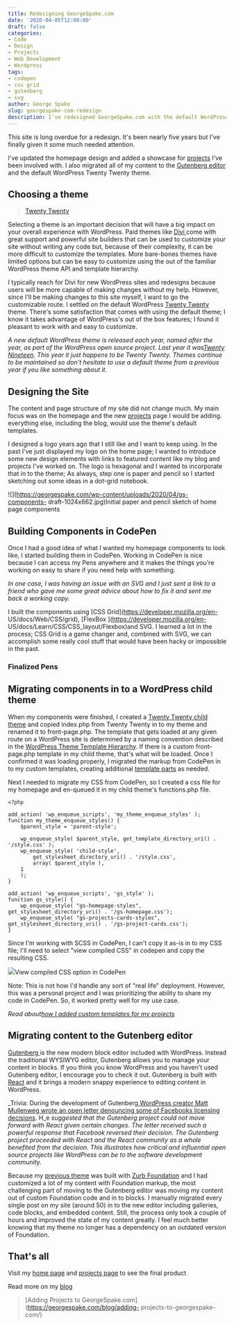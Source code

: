 ```yaml
---
title: Redesigning GeorgeSpake.com
date: '2020-04-05T12:00:00'
draft: false
categories:
- Code
- Design
- Projects
- Web Development
- Wordpress
tags:
- codepen
- css grid
- gutenberg
- svg
author: George Spake
slug: georgespake-com-redesign
description: I’ve redesigned GeorgeSpake.com with the default WordPress TwentyTwenty theme.
---
```


This site is long overdue for a redesign. It's been nearly five years but I've
finally given it some much needed attention.

I've updated the homepage design and added a showcase for
[projects](https://georgespake.com/projects) I've been involved with. I also
migrated all of my content to the [Gutenberg
editor](https://wordpress.org/gutenberg/) and the default WordPress Twenty
Twenty theme.
<!--more-->
## Choosing a theme

> [Twenty Twenty](https://wordpress.org/themes/twentytwenty/)

Selecting a theme is an important decision that will have a big impact on your
overall experience with WordPress. Paid themes like [Divi
](https://www.elegantthemes.com/gallery/divi/)come with great support and
powerful site builders that can be used to customize your site without writing
any code but, because of their complexity, it can be more difficult to
customize the templates. More bare-bones themes have limited options but can
be easy to customize using the out of the familiar WordPress theme API and
template hierarchy.

I typically reach for Divi for new WordPress sites and redesigns because users
will be more capable of making changes without my help. However, since I'll be
making changes to this site myself, I want to go the customizable route. I
settled on the default WordPress [Twenty
Twenty](https://wordpress.org/themes/twentytwenty/) theme. There's some
satisfaction that comes with using the default theme; I know it takes
advantage of WordPress's out of the box features; I found it pleasant to work
with and easy to customize.

_A new default WordPress theme is released each year, named after the year, as
part of the WordPress open source project. Last year it was[Twenty
Nineteen](https://wordpress.org/themes/twentynineteen/). This year it just
happens to be Twenty Twenty. Themes continue to be maintained so don't
hesitate to use a default theme from a previous year if you like something
about it._

## Designing the Site

The content and page structure of my site did not change much. My main focus
was on the homepage and the new [projects](https://georgespake.com/projects)
page I would be adding. everything else, including the blog, would use the
theme's default templates.

I designed a logo years ago that I still like and I want to keep using. In the
past I've just displayed my logo on the home page; I wanted to introduce some
new design elements with links to featured content like my blog and projects
I've worked on. The logo is hexagonal and I wanted to incorporate that in to
the theme; As always, step one is paper and pencil so I started sketching out
some ideas in a dot-grid notebook.

![](https://georgespake.com/wp-content/uploads/2020/04/gs-components-
draft-1024x662.jpg)Initial paper and pencil sketch of home page components

## Building Components in CodePen

Once I had a good idea of what I wanted my homepage components to look like, I
started building them in CodePen. Working in CodePen is nice because I can
access my Pens anywhere and it makes the things you're working on easy to
share if you need help with something.

_In one case, I was having an issue with an SVG and I just sent a link to a
friend who gave me some great advice about how to fix it and sent me back a
working copy._

I built the components using [CSS Grid](https://developer.mozilla.org/en-
US/docs/Web/CSS/grid), [FlexBox ](https://developer.mozilla.org/en-
US/docs/Learn/CSS/CSS_layout/Flexbox)and SVG. I learned a lot in the process;
CSS Grid is a game changer and, combined with SVG, we can accomplish some
really cool stuff that would have been hacky or impossible in the past.

### Finalized Pens

## Migrating components in to a WordPress child theme

When my components were finished, I created a [Twenty Twenty child
theme](https://developer.wordpress.org/themes/advanced-topics/child-themes/)
and copied index.php from Twenty Twenty in to my theme and renamed it to
front-page.php. The template that gets loaded at any given route on a
WordPress site is determined by a naming convention described in the
[WordPress Theme Template
Hierarchy](https://developer.wordpress.org/themes/basics/template-hierarchy/).
If there is a custom front-page.php template in my child theme, that's what
will be loaded. Once I confirmed it was loading properly, I migrated the
markup from CodePen in to my custom templates, creating additional [template
parts](https://developer.wordpress.org/reference/functions/get_template_part/)
as needed.

Next I needed to migrate my CSS from CodePen, so I created a css file for my
homepage and en-queued it in my child theme's functions.php file.

    
    
    <?php
    
    add_action( 'wp_enqueue_scripts', 'my_theme_enqueue_styles' );
    function my_theme_enqueue_styles() {
        $parent_style = 'parent-style';
    
        wp_enqueue_style( $parent_style, get_template_directory_uri() . '/style.css' );
        wp_enqueue_style( 'child-style',
            get_stylesheet_directory_uri() . '/style.css',
            array( $parent_style ),
        1
        );
    }
    
    add_action( 'wp_enqueue_scripts', 'gs_style' );
    function gs_style() {
        wp_enqueue_style( "gs-homepage-styles", get_stylesheet_directory_uri() . '/gs-homepage.css');
        wp_enqueue_style( "gs-projects-cards-styles", get_stylesheet_directory_uri() . '/gs-project-cards.css');
    }

Since I'm working with SCSS in CodePen, I can't copy it as-is in to my CSS
file; I'll need to select "view compiled CSS" in codepen and copy the
resulting CSS.

![](https://georgespake.com/wp-content/uploads/2020/04/image-1024x404.png)View
compiled CSS option in CodePen

Note: This is not how I'd handle any sort of "real life" deployment. However,
this was a personal project and I was prioritizing the ability to share my
code in CodePen. So, it worked pretty well for my use case.

_Read about[how I added custom templates for my
projects](https://georgespake.com/blog/adding-projects-to-georgespake-com/)_

## Migrating content to the Gutenberg editor

[Gutenberg ](https://wordpress.org/gutenberg/)is the new modern block editor
included with WordPress. Instead the traditional WYSIWYG editor, Gutenberg
allows you to manage your content in blocks. If you think you know WordPress
and you haven't used Gutenberg editor, I encourage you to check it out.
Gutenberg is built with [React](https://reactjs.org/) and it brings a modern
snappy experience to editing content in WordPress.

_Trivia: During the development of Gutenberg,[WordPress creator Matt Mullenweg
wrote an open letter denouncing some of Facebooks licensing
decisions](https://ma.tt/2017/09/on-react-and-wordpress/). H_e _suggested that
the Gutenberg project could not move forward with React given certain changes.
The letter received such a powerful response that Facebook reversed their
decision. The Gutenberg project proceeded with React and the React community
as a whole benefited from the decision. This illustrates how critical and
influential open source projects like WordPress can be to the software
development community._

Because my [previous theme](https://georgespake.com/projects/grunterie/) was
built with [Zurb Foundation](https://get.foundation/) and I had customized a
lot of my content with Foundation markup, the most challenging part of moving
to the Gutenberg editor was moving my content out of custom Foundation code
and in to blocks. I manually migrated every single post on my site (around 50)
in to the new editor including galleries, code blocks, and embedded content.
Still, the process only took a couple of hours and improved the state of my
content greatly. I feel much better knowing that my theme no longer has a
dependency on an outdated version of Foundation.

## That's all

Visit my [home page](https://georgespake.com/) and [projects
page](https://georgespake.com/projects) to see the final product

Read more on my [blog](https://georgespake.com/blog/)

> [Adding Projects to GeorgeSpake.com](https://georgespake.com/blog/adding-
> projects-to-georgespake-com/)
